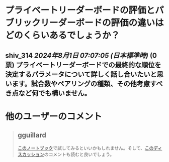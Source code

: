 # プライベートリーダーボードの評価とパブリックリーダーボードの評価の違いはどのくらいあるでしょうか？
**shiv_314** *2024年8月1日 07:07:05 (日本標準時)* (0票)
プライベートリーダーボードでの最終的な順位を決定するパラメータについて詳しく話し合いたいと思います。試合数やペアリングの種類、その他考慮すべき点など何でも構いません。
---
 # 他のユーザーのコメント
> ## gguillard
> 
> [このノートブック](https://www.kaggle.com/code/gguillard/llm-20-questions-trueskill-simulator)で試してみるといいかもしれません。そして、[このディスカッション](https://www.kaggle.com/competitions/llm-20-questions/discussion/521385)のコメントも読むと良いでしょう。
> 
>
